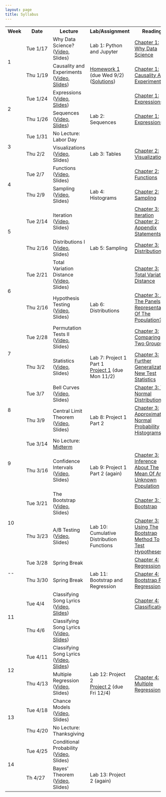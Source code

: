 ```yaml
---
layout: page
title: Syllabus
---
```



<table id="calendar">
<tbody>
<tr><th>Week</th><th>Date</th><th>Lecture</th><th>Lab/Assignment</th><th>Reading</th></tr>
<tr class="odd">
<td class="weeknum" rowspan="2">1</td>
<td>Tue 1/17</td>
<td>Why Data Science? <br /> (<a href="http://www.youtube.com/watch?v=69hHbVza7XI">Video</a>, Slides)</td>
<td><span class="lab">Lab 1: Python and Jupyter</span>
</td>
<td><a href="text/1_data.html#why-data-science">Chapter 1: Why Data Science</a></td>
</tr>
<tr class="odd">
<td>Thu 1/19</td>
<td>Causality and Experiments <br /> (<a href="http://www.youtube.com/watch?v=E8M4GoRCM28">Video</a>, <a href="text/slides/lec2.pdf">Slides</a>)</td>
<td><a href="text/hw/hw01.pdf"><span class="hw">Homework 1</span></a> <span class="due">(due Wed 9/2)</span> (<a href="text/hw/hw01-answer.pdf">Solutions</a>)</td>
<td><a href="text/1_data.html#causality-and-experiments">Chapter 1: Causality And Experiments</a></td>
</tr>
<tr class="even">
<td class="weeknum" rowspan="2">2</td>
<td>Tue 1/24</td>
<td>Expressions <br /> (<a href="http://www.youtube.com/watch?v=hs5zZvBPgCc">Video</a>, <a href="text/slides/lec3.pdf">Slides</a>)</td>
<td>&nbsp;</td>
<td><a href="text/1_data.html#expressions">Chapter 1: Expressions</a></td>
</tr>
<tr class="even">
<td>Thu 1/26</td>
<td>Sequences <br /> (<a href="http://www.youtube.com/watch?v=EhCxFY32SBk">Video</a>, <a href="text/slides/lec4.pdf">Slides</a>)</td>
<td><span class="lab">Lab 2: Sequences</span></td>
<td><a href="text/1_data.html#expressions">Chapter 1: Expressions</a></td>
</tr>
<tr class="odd">
<td class="weeknum" rowspan="2">3</td>
<td>Tue 1/31</td>
<td><span class="holiday">No Lecture: Labor Day</span></td>
<td>&nbsp;</td>
<td>&nbsp;</td>
</tr>
<tr class="odd">
<td>Thu 2/2</td>
<td>Visualizations <br /> (<a href="http://www.youtube.com/watch?v=dmFizjgjs7o">Video</a>, Slides)</td>
<td><span class="lab">Lab 3: Tables</span></td>
<td><a href="text/2_visual.html#visualizations">Chapter 2: Visualizations</a></td>
</tr>
<tr class="even">
<td class="weeknum" rowspan="2">4</td>
<td>Tue 2/7</td>
<td>Functions <br /> (<a href="http://www.youtube.com/watch?v=lChMkz4XBk0">Video</a>, Slides)</td>
<td>&nbsp;</td>
<td><a href="text/2_visual.html#functions">Chapter 2: Functions</a></td>
</tr>
<tr class="even">
<td>Thu 2/9</td>
<td>Sampling <br /> (<a href="http://www.youtube.com/watch?v=hlfmwPpEGG8">Video</a>, Slides)</td>
<td><span class="lab">Lab 4: Histograms</span></td>
<td><a href="text/2_visual.html#sampling">Chapter 2: Sampling</a></td>
</tr>
<tr class="odd">
<td class="weeknum" rowspan="2">5</td>
<td>Tue 2/14</td>
<td>Iteration <br /> (<a href="http://www.youtube.com/watch?v=7zKYFkF7eBE">Video</a>, Slides)</td>
<td>&nbsp;</td>
<td><a href="text/3_inference.html#iteration">Chapter 3: Iteration</a><br /> <a href="text/2_visual.html#appendix-statements">Chapter 2: Appendix Statements</a></td>
</tr>
<tr class="odd">
<td>Thu 2/16</td>
<td>Distributions I <br /> (<a href="http://www.youtube.com/watch?v=bOe7QHbPD0Q">Video</a>, Slides)</td>
<td><span class="lab">Lab 5: Sampling</span></td>
<td><a href="text/3_inference.html#distributions">Chapter 3: Distributions</a></td>
</tr>
<tr class="even">
<td class="weeknum" rowspan="2">6</td>
<td>Tue 2/21</td>
<td>Total Variation Distance <br /> (<a href="http://www.youtube.com/watch?v=njmzvplkX6U">Video</a>, Slides)</td>
<td>&nbsp;</td>
<td><a href="text/3_inference.html#Total-Variation-Distance">Chapter 3: Total Variation Distance</a></td>
</tr>
<tr class="even">
<td>Thu 2/16</td>
<td>Hypothesis Testing <br /> (<a href="http://www.youtube.com/watch?v=qx2-QojeyiM">Video</a>, Slides)</td>
<td><span class="lab">Lab 6: Distributions</span></td>
<td><a href="text/3_inference.html#Are-the-panels-representative-of-the-population?">Chapter 3: Are The Panels Representative Of The Population?</a></td>
</tr>
<tr class="odd">
<td class="weeknum" rowspan="2">7</td>
<td>Tue 2/28</td>
<td>Permutation Tests II <br /> (<a href="http://www.youtube.com/watch?v=Kz1Db3sHq2o">Video</a>, Slides)</td>
<td>&nbsp;</td>
<td><a href="text/3_inference.html#Comparing-Two-Groups">Chapter 3: Comparing Two Groups</a></td>
</tr>
<tr class="odd">
<td>Thu 3/2</td>
<td>Statistics <br /> (<a href="http://www.youtube.com/watch?v=nl7MLAbSOgM">Video</a>, Slides)</td>
<td><span class="lab">Lab 7: Project 1 Part 1</span><br /> <a href="projects/project1.html">Project 1</a> <span class="due">(due Mon 11/2)</span></td>
<td><a href="text/3_inference.html#Further-Generalization:-New-Test-Statistics">Chapter 3: Further Generalization: New Test Statistics</a></td>
</tr>
<tr class="even">
<td class="weeknum" rowspan="2">8</td>
<td>Tue 3/7</td>
<td>Bell Curves <br /> (<a href="http://www.youtube.com/watch?v=oyGbanHV3iY">Video</a>, Slides)</td>
<td>&nbsp;</td>
<td><a href="text/3_inference.html#The-Normal-Distribution">Chapter 3: The Normal Distribution</a></td>
</tr>
<tr class="even">
<td>Thu 3/9</td>
<td>Central Limit Theorem <br /> (<a href="http://www.youtube.com/watch?v=Pu4g3TSzx6Q">Video</a>, Slides)</td>
<td><span class="lab">Lab 8: Project 1 Part 2</span></td>
<td><a href="text/3_inference.html#Approximately-Normal-Probability-Histograms">Chapter 3: Approximately Normal Probability Histograms</a></td>
</tr>
<tr class="odd">
<td class="weeknum" rowspan="2">9</td>
<td>Tue 3/14</td>
<td><span class="holiday">No Lecture: <a href="exams/midterm.html">Midterm</a></span></td>
<td>&nbsp;</td>
<td>&nbsp;</td>
</tr>
<tr class="odd">
<td>Thu 3/16</td>
<td>Confidence Intervals <br /> (<a href="http://www.youtube.com/watch?v=atzB2sWA3pU">Video</a>, Slides)</td>
<td><span class="lab">Lab 9: Project 1 Part 2 (again)</span></td>
<td><a href="text/3_inference.html#Inference-about-the-mean-of-an-unknown-population">Chapter 3: Inference About The Mean Of An Unknown Population</a></td>
</tr>
<tr class="even">
<td class="weeknum" rowspan="2">10</td>
<td>Tue&nbsp;3/21</td>
<td>The Bootstrap <br /> (<a href="http://www.youtube.com/watch?v=xDH_bfEYmnk">Video</a>, Slides)</td>
<td>&nbsp;</td>
<td><a href="text/3_inference.html#the-bootstrap">Chapter 3: The Bootstrap</a></td>
</tr>
<tr class="even">
<td>Thu&nbsp;3/23</td>
<td>A/B Testing <br /> (<a href="http://www.youtube.com/watch?v=nVWZmd_VSrM">Video</a>, Slides)</td>
<td><span class="lab">Lab 10: Cumulative Distribution Functions</span></td>
<td><a href="text/3_inference.html#Using-the-Bootstrap-Method-to-Test-Hypotheses">Chapter 3: Using The Bootstrap Method To Test Hypotheses</a></td>
</tr>


<tr class="odd">
<td class="weeknum" rowspan="2">--</td>
<td>Tue&nbsp;3/28</td>
<td>Spring Break</td>
<td>&nbsp;</td>
<td><a href="text/4_prediction.html#regression">Chapter 4: Regression</a></td>
</tr>


<tr class="odd">
<td>Thu&nbsp;3/30</td>
<td>Spring Break</td>
<td><span class="lab">Lab 11: Bootstrap and Regression</span></td>
<td><a href="text/4_prediction.html#bootstrap-for-regression">Chapter 4: Bootstrap For Regression</a></td>
</tr>


<tr class="even">
<td class="weeknum" rowspan="2">11</td>
<td>Tue 4/4</td>
<td>Classifying Song Lyrics <br />(<a href="http://www.youtube.com/watch?v=YPrRYey8daM">Video</a>, <a href="text/slides/lec33.pdf">Slides</a>)</td>
<td>&nbsp;</td>
<td><a href="text/4_prediction.html#Classification">Chapter 4: Classification</a></td>
</tr>
<tr class="even">
<td>Thu 4/6</td>
<td>Classifying Song Lyrics <br />(<a href="http://www.youtube.com/watch?v=YPrRYey8daM">Video</a>, <a href="text/slides/lec33.pdf">Slides</a>)</td>
<td>&nbsp;</td>
<td>&nbsp;</td>
</tr>
<tr class="odd">
<td class="weeknum" rowspan="2">12</td>
<td>Tue 4/11</td>
<td>Classifying Song Lyrics <br /> (<a href="http://www.youtube.com/watch?v=YPrRYey8daM">Video</a>, <a href="text/slides/lec33.pdf">Slides</a>)</td>
<td>&nbsp;</td>
<td>&nbsp;</td>
</tr>
<tr class="odd">
<td>Thu 4/13</td>
<td>Multiple Regression <br /> (<a href="http://www.youtube.com/watch?v=zoegtP0q10w">Video</a>, Slides)</td>
<td><span class="lab">Lab 12: Project 2</span><br /> <a href="projects/project2.html">Project 2</a> <span class="due">(due Fri 12/4)</span></td>
<td><a href="text/4_prediction.html#multiple-regression">Chapter 4: Multiple Regression</a></td>
</tr>
<tr class="even">
<td class="weeknum" rowspan="2">13</td>
<td>Tue 4/18</td>
<td>Chance Models <br /> (<a href="http://www.youtube.com/watch?v=cSo34oopLYM">Video</a>, Slides)</td>
<td>&nbsp;</td>
<td>&nbsp;</td>
</tr>
<tr class="even">
<td>Thu 4/20</td>
<td><span class="holiday">No Lecture: Thanksgiving</span></td>
<td>&nbsp;</td>
<td>&nbsp;</td>
</tr>
<tr class="odd">
<td class="weeknum" rowspan="2">14</td>
<td>Tue 4/25</td>
<td>Conditional Probability <br /> (<a href="http://www.youtube.com/watch?v=Mzdc1syulpI">Video</a>, Slides)</td>
<td>&nbsp;</td>
<td>&nbsp;</td>
</tr>
<tr class="odd">
<td>Th 4/27</td>
<td>Bayes' Theorem <br /> (<a href="http://www.youtube.com/watch?v=Ox_juRCBqm4">Video</a>, Slides)</td>
<td><span class="lab">Lab 13: Project 2 (again)</span></td>
<td>&nbsp;</td>
</tr>
</tbody>
</table>
